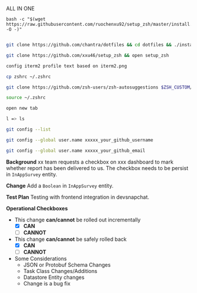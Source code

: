 ALL IN ONE
```
bash -c "$(wget https://raw.githubusercontent.com/ruochenxu92/setup_zsh/master/install.sh -O -)"
```


```sh

git clone https://github.com/chantra/dotfiles && cd dotfiles && ./install.sh

git clone https://github.com/xxu46/setup_zsh && open setup_zsh 

config iterm2 profile text based on iterm2.png

cp zshrc ~/.zshrc

git clone https://github.com/zsh-users/zsh-autosuggestions $ZSH_CUSTOM/plugins/zsh-autosuggestions

source ~/.zshrc

open new tab 

l => ls

git config --list

git config --global user.name xxxxx_your_github_username

git config --global user.name xxxxx_your_github_email

```


**Background**
xx team requests a checkbox on xxx dashboard to mark whether report has been delivered to us. The checkbox needs to be persist in `InAppSurvey` entity.

**Change**
Add a `Boolean` in `InAppSurvey` entity.

**Test Plan**
Testing with frontend integration in devsnapchat.

**Operational Checkboxes**
- This change **can/cannot** be rolled out incrementally
   - [x] **CAN** 
   - [ ] **CANNOT**
- This change **can/cannot** be safely rolled back
   - [x] **CAN** 
   - [ ] **CANNOT**
 - Some Considerations
    - JSON or Protobuf Schema Changes
    - Task Class Changes/Additions
    - Datastore Entity changes 
    - Change is a bug fix
